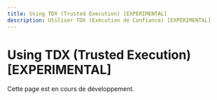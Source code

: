 ```yaml
---
title: Using TDX (Trusted Execution) [EXPERIMENTAL]
description: Utiliser TDX (Exécution de Confiance) [EXPÉRIMENTAL]
---
```


# Using TDX (Trusted Execution) [EXPERIMENTAL]

Cette page est en cours de développement.

<!-- TODO: Ajouter le guide TDX -->
